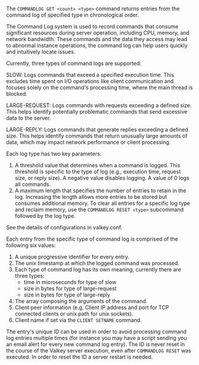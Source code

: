 The `COMMANDLOG GET <count> <type>` command returns entries from the command log of specified type in chronological order.

The Command Log system is used to record commands that consume significant resources during server operation, including CPU, memory, and network bandwidth.
These commands and the data they access may lead to abnormal instance operations, the command log can help users quickly and intuitively locate issues.

Currently, three types of command logs are supported:

SLOW: Logs commands that exceed a specified execution time. This excludes time spent on I/O operations like client communication and focuses solely on the command's processing time, where the main thread is blocked.

LARGE-REQUEST: Logs commands with requests exceeding a defined size. This helps identify potentially problematic commands that send excessive data to the server.

LARGE-REPLY: Logs commands that generate replies exceeding a defined size. This helps identify commands that return unusually large amounts of data, which may impact network performance or client processing.

Each log type has two key parameters:
1. A threshold value that determines when a command is logged. This threshold is specific to the type of log (e.g., execution time, request size, or reply size). A negative value disables logging. A value of 0 logs all commands.
2. A maximum length that specifies the number of entries to retain in the log. Increasing the length allows more entries to be stored but consumes additional memory. To clear all entries for a specific log type and reclaim memory, use the `COMMANDLOG RESET <type>` subcommand followed by the log type.

See the details of configurations in valkey.conf.

Each entry from the specific type of command log is comprised of the following six values:

1. A unique progressive identifier for every entry.
2. The unix timestamp at which the logged command was processed.
3. Each type of command log has its own meaning, currently there are three types:
    * time in microseconds for type of slow
    * size in bytes for type of large-request
    * size in bytes for type of large-reply
4. The array composing the arguments of the command.
5. Client peer information (e.g. Client IP address and port for TCP connected clients or unix path for unix sockets).
6. Client name if set via the `CLIENT SETNAME` command.

The entry's unique ID can be used in order to avoid processing command log entries multiple times (for instance you may have a script sending you an email alert for every new command log entry).
The ID is never reset in the course of the Valkey server execution, even after `COMMANDLOG RESET` was executed. In order to reset the ID a server restart is needed.
